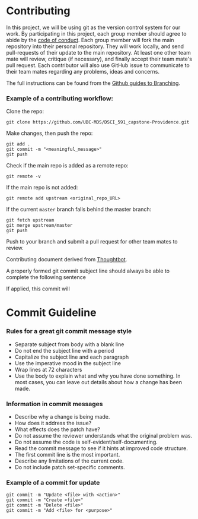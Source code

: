 # Contributing

In this project, we will be using git as the version control system for our work. By participating in this project, each group member should agree to abide by the [code of conduct](https://github.com/UBC-MDS/DSCI554_Project/blob/master/CODE_OF_CONDUCT.md). Each group member will fork the main repository into their personal repository. They will work locally, and send pull-requests of their update to the main repository. At least one other team mate will review,  critique (if necessary), and finally accept their team mate's pull request. Each contributor will also use GitHub issue to communicate to their team mates regarding any problems, ideas and concerns.

The full instructions can be found from the [Github guides to Branching](https://guides.github.com/introduction/flow/).

### Example of a contributing workflow:

Clone the repo:
```
git clone https://github.com/UBC-MDS/DSCI_591_capstone-Providence.git
```

Make changes, then push the repo:
```
git add .
git commit -m "<meaningful_message>"
git push
```

Check if the main repo is added as a remote repo:
```
git remote -v
```

If the main repo is not added:
```
git remote add upstream <original_repo_URL>
```

If the current `master` branch falls behind the master branch:
```
git fetch upstream
git merge upstream/master
git push
```

Push to your branch and submit a pull request for other team mates to review.

Contributing document derived from [Thoughtbot](https://github.com/thoughtbot/factory_bot_rails/blob/master/CONTRIBUTING.md).

A properly formed git commit subject line should always be able to complete the following sentence

If applied, this commit will <your subject line here>

# Commit Guideline

### Rules for a great git commit message style
* Separate subject from body with a blank line
* Do not end the subject line with a period
* Capitalize the subject line and each paragraph
* Use the imperative mood in the subject line
* Wrap lines at 72 characters
* Use the body to explain what and why you have done something. In most cases, you can leave out details about how a change has been made.

### Information in commit messages
* Describe why a change is being made.
* How does it address the issue?
* What effects does the patch have?
* Do not assume the reviewer understands what the original problem was.
* Do not assume the code is self-evident/self-documenting.
* Read the commit message to see if it hints at improved code structure.
* The first commit line is the most important.
* Describe any limitations of the current code.
* Do not include patch set-specific comments.

### Example of a commit for update

```
git commit -m "Update <file> with <action>"
git commit -m "Create <file>"
git commit -m "Delete <file>"
git commit -m "Add <file> for <purpose>"
```
